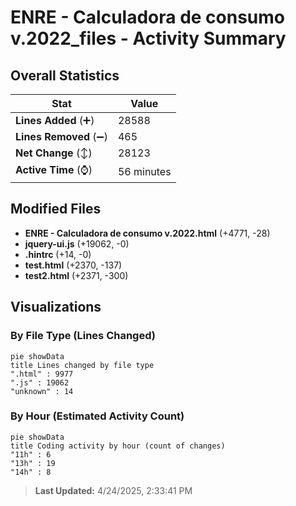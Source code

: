 # ENRE - Calculadora de consumo v.2022_files - Activity Summary 

## Overall Statistics

| Stat                   | Value                                                             |
| ---------------------- | ----------------------------------------------------------------- |
| **Lines Added** (➕)   | 28588                                          |
| **Lines Removed** (➖) | 465                                        |
| **Net Change** (↕)    | 28123                |
| **Active Time** (⌚)   | 56 minutes |


## Modified Files
- **ENRE - Calculadora de consumo v.2022.html** (+4771, -28)
- **jquery-ui.js** (+19062, -0)
- **.hintrc** (+14, -0)
- **test.html** (+2370, -137)
- **test2.html** (+2371, -300)

## Visualizations

### By File Type (Lines Changed)

```mermaid
pie showData
title Lines changed by file type
".html" : 9977
".js" : 19062
"unknown" : 14
```

### By Hour (Estimated Activity Count)

```mermaid
pie showData
title Coding activity by hour (count of changes)
"11h" : 6
"13h" : 19
"14h" : 8
```


> **Last Updated:** 4/24/2025, 2:33:41 PM